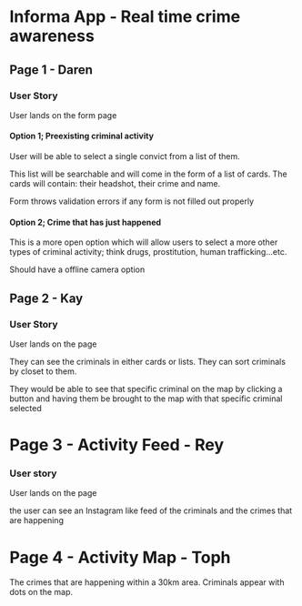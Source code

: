 # Informa App - Real time crime awareness

## Page 1 - Daren
### User Story
User lands on the form page

#### Option 1; Preexisting criminal activity 
User will be able to select a single convict from a list of them. 

This list will be searchable and will come in the form of a list of cards. The cards will contain: their headshot, their crime and name.

Form throws validation errors if any form is not filled out properly

#### Option 2; Crime that has just happened

This is a more open option which will allow users to select a more other types of criminal activity; think drugs, prostitution, human trafficking...etc.

Should have a offline camera option


## Page 2 - Kay
### User Story
User lands on the page

They can see the criminals in either cards or lists. They can sort criminals by closet to them. 

They would be able to see that specific criminal on the map by clicking a button and having them be brought to the map with that specific criminal selected


# Page 3 - Activity Feed - Rey
### User story
User lands on the page 

the user can see an Instagram like feed of the criminals and the crimes that are happening

# Page 4 - Activity Map - Toph
The crimes that are happening within a 30km area. Criminals appear with dots on the map.
